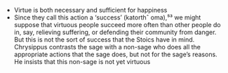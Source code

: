 - Virtue is both necessary and sufficient for happiness
- Since they call this action a ‘success’ (katorthˆ oma),⁵³ we might suppose that virtuous people succeed more often than other people do in, say, relieving suffering, or defending their community from danger. But this is not the sort of success that the Stoics have in mind. Chrysippus contrasts the sage with a non-sage who does all the appropriate actions that the sage does, but not for the sage’s reasons. He insists that this non-sage is not yet virtuous